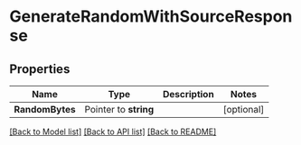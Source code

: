 # GenerateRandomWithSourceResponse


## Properties

Name | Type | Description | Notes
------------ | ------------- | ------------- | -------------
**RandomBytes** | Pointer to **string** |  | [optional] 





[[Back to Model list]](../README.md#documentation-for-models) [[Back to API list]](../README.md#documentation-for-api-endpoints) [[Back to README]](../README.md)


